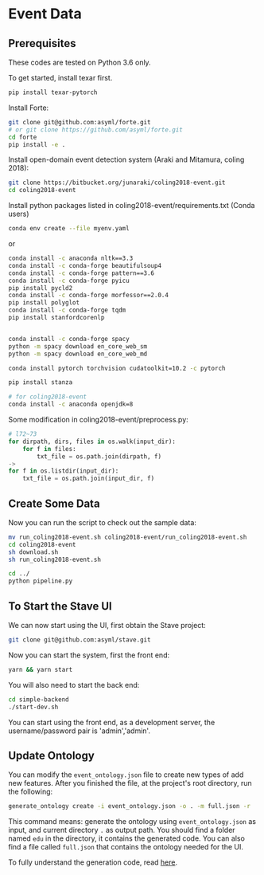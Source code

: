 # Event Data

## Prerequisites
These codes are tested on Python 3.6 only.

To get started, install texar first.
```bash
pip install texar-pytorch
```

Install Forte:
```bash
git clone git@github.com:asyml/forte.git
# or git clone https://github.com/asyml/forte.git
cd forte
pip install -e .
```

Install open-domain event detection system (Araki and Mitamura, coling 2018):
```bash
git clone https://bitbucket.org/junaraki/coling2018-event.git
cd coling2018-event
```

Install python packages listed in coling2018-event/requirements.txt (Conda users)
```bash
conda env create --file myenv.yaml
```
or 
```bash
conda install -c anaconda nltk==3.3
conda install -c conda-forge beautifulsoup4
conda install -c conda-forge pattern==3.6
conda install -c conda-forge pyicu
pip install pycld2
conda install -c conda-forge morfessor==2.0.4
pip install polyglot
conda install -c conda-forge tqdm
pip install stanfordcorenlp


conda install -c conda-forge spacy
python -m spacy download en_core_web_sm
python -m spacy download en_core_web_md

conda install pytorch torchvision cudatoolkit=10.2 -c pytorch

pip install stanza

# for coling2018-event
conda install -c anaconda openjdk=8
```

Some modification in coling2018-event/preprocess.py:
```python
# l72~73
for dirpath, dirs, files in os.walk(input_dir):
    for f in files:
        txt_file = os.path.join(dirpath, f)
->
for f in os.listdir(input_dir):
    txt_file = os.path.join(input_dir, f)
```

## Create Some Data
Now you can run the script to check out the sample data:
```bash
mv run_coling2018-event.sh coling2018-event/run_coling2018-event.sh
cd coling2018-event
sh download.sh
sh run_coling2018-event.sh

cd ../
python pipeline.py
```

## To Start the Stave UI
We can now start using the UI, first obtain the Stave project:
```bash
git clone git@github.com:asyml/stave.git
```
Now you can start the system, first the front end:
```bash
yarn && yarn start
```
You will also need to start the back end:
```bash 
cd simple-backend
./start-dev.sh
```
You can start using the front end, as a development server,
the username/password pair is 'admin','admin'.

## Update Ontology
You can modify the `event_ontology.json` file to create new types of add new 
features. After you finished the file, at the project's root directory, run
the following:
```bash
generate_ontology create -i event_ontology.json -o . -m full.json -r
```
This command means: generate the ontology using `event_ontology.json` as input,
and current directory `.` as output path. You should find a folder named `edu`
in the directory, it contains the generated code. You can also find a file
called `full.json` that contains the ontology needed for the UI.

To fully understand the generation code, read [here](https://asyml-forte.readthedocs.io/en/latest/ontology_generation.html#).
